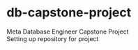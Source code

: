 # db-capstone-project
Meta Database Engineer Capstone Project <br />
Setting up repository for project